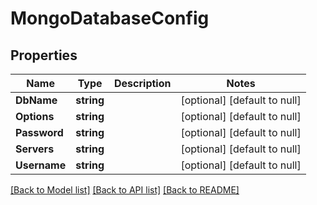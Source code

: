 # MongoDatabaseConfig

## Properties
Name | Type | Description | Notes
------------ | ------------- | ------------- | -------------
**DbName** | **string** |  | [optional] [default to null]
**Options** | **string** |  | [optional] [default to null]
**Password** | **string** |  | [optional] [default to null]
**Servers** | **string** |  | [optional] [default to null]
**Username** | **string** |  | [optional] [default to null]

[[Back to Model list]](../README.md#documentation-for-models) [[Back to API list]](../README.md#documentation-for-api-endpoints) [[Back to README]](../README.md)


